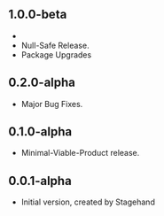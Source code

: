 ## 1.0.0-beta

-
- Null-Safe Release.
- Package Upgrades

## 0.2.0-alpha

- Major Bug Fixes.

## 0.1.0-alpha

- Minimal-Viable-Product release.

## 0.0.1-alpha

- Initial version, created by Stagehand
